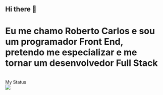 ## Hi there 👋
<h1 width:10px; backgroud-color:blue> 
  Eu me chamo Roberto Carlos e sou um programador Front End, pretendo me especializar e me tornar um desenvolvedor Full Stack</h1>
  <br>
   <a color:blue> My Status <a/>
   <br>
  <img src="https://github-readme-stats.vercel.app/api?username=Roberto-Carlosgit&theme=dark&show_icons=true">
  
 
 
    
<!--
**Roberto-Carlosgit/Roberto-Carlosgit** is a ✨ _special_ ✨ repository because its `README.md` (this file) appears on your GitHub profile.

Here are some ideas to get you started:

- 🔭 I’m currently working on ...
- 🌱 I’m currently learning ...
- 👯 I’m looking to collaborate on ...
- 🤔 I’m looking for help with ...
- 💬 Ask me about ...
- 📫 How to reach me: ...
- 😄 Pronouns: ...
- ⚡ Fun fact: ...
-->
